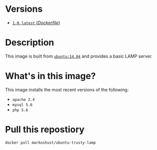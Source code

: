 Versions
========

- [`1.0`, `latest` (_Dockerfile_)](https://github.com/markoshust/docker-ubuntu-trusty-lamp/blob/master/Dockerfile)

Description
===========

This image is built from [`ubuntu:14.04`](https://registry.hub.docker.com/_/ubuntu/) and provides a basic LAMP server.

What's in this image?
=====================

This image installs the most recent versions of the following:

- `apache 2.4`
- `mysql 5.6`
- `php 5.6`

Pull this repostiory
====================

`docker pull markoshust/ubuntu-trusty-lamp`
